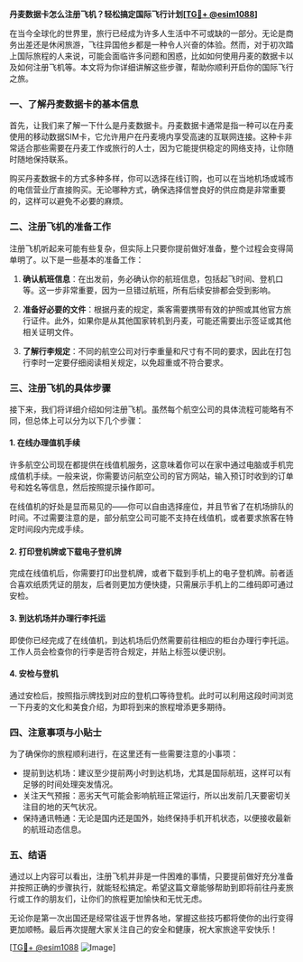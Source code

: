 **丹麦数据卡怎么注册飞机？轻松搞定国际飞行计划[[TG💪+ @esim1088](https://t.me/s/esim1088)]**

在当今全球化的世界里，旅行已经成为许多人生活中不可或缺的一部分。无论是商务出差还是休闲旅游，飞往异国他乡都是一种令人兴奋的体验。然而，对于初次踏上国际旅程的人来说，可能会面临许多问题和困惑，比如如何使用丹麦的数据卡以及如何注册飞机等。本文将为你详细讲解这些步骤，帮助你顺利开启你的国际飞行之旅。

### 一、了解丹麦数据卡的基本信息

首先，让我们来了解一下什么是丹麦数据卡。丹麦数据卡通常是指一种可以在丹麦使用的移动数据SIM卡，它允许用户在丹麦境内享受高速的互联网连接。这种卡非常适合那些需要在丹麦工作或旅行的人士，因为它能提供稳定的网络支持，让你随时随地保持联系。

购买丹麦数据卡的方式多种多样，你可以选择在线订购，也可以在当地机场或城市的电信营业厅直接购买。无论哪种方式，确保选择信誉良好的供应商是非常重要的，这样可以避免不必要的麻烦。

### 二、注册飞机的准备工作

注册飞机听起来可能有些复杂，但实际上只要你提前做好准备，整个过程会变得简单明了。以下是一些基本的准备工作：

1. **确认航班信息**：在出发前，务必确认你的航班信息，包括起飞时间、登机口等。这一步非常重要，因为一旦错过航班，所有后续安排都会受到影响。

2. **准备好必要的文件**：根据丹麦的规定，乘客需要携带有效的护照或其他官方旅行证件。此外，如果你是从其他国家转机到丹麦，可能还需要出示签证或其他相关证明文件。

3. **了解行李规定**：不同的航空公司对行李重量和尺寸有不同的要求，因此在打包行李时一定要仔细阅读相关规定，以免超重或不符合要求。

### 三、注册飞机的具体步骤

接下来，我们将详细介绍如何注册飞机。虽然每个航空公司的具体流程可能略有不同，但总体上可以分为以下几个步骤：

#### 1. 在线办理值机手续

许多航空公司现在都提供在线值机服务，这意味着你可以在家中通过电脑或手机完成值机手续。一般来说，你需要访问航空公司的官方网站，输入预订时收到的订单号和姓名等信息，然后按照提示操作即可。

在线值机的好处是显而易见的——你可以自由选择座位，并且节省了在机场排队的时间。不过需要注意的是，部分航空公司可能不支持在线值机，或者要求旅客在特定时间段内完成手续。

#### 2. 打印登机牌或下载电子登机牌

完成在线值机后，你需要打印出登机牌，或者下载到手机上的电子登机牌。前者适合喜欢纸质凭证的朋友，后者则更加方便快捷，只需展示手机上的二维码即可通过安检。

#### 3. 到达机场并办理行李托运

即使你已经完成了在线值机，到达机场后仍然需要前往相应的柜台办理行李托运。工作人员会检查你的行李是否符合规定，并贴上标签以便识别。

#### 4. 安检与登机

通过安检后，按照指示牌找到对应的登机口等待登机。此时可以利用这段时间浏览一下丹麦的文化和美食介绍，为即将到来的旅程增添更多期待。

### 四、注意事项与小贴士

为了确保你的旅程顺利进行，在这里还有一些需要注意的小事项：

- 提前到达机场：建议至少提前两小时到达机场，尤其是国际航班，这样可以有足够的时间处理突发情况。
- 关注天气预报：恶劣天气可能会影响航班正常运行，所以出发前几天要密切关注目的地的天气状况。
- 保持通讯畅通：无论是国内还是国外，始终保持手机开机状态，以便接收最新的航班动态信息。

### 五、结语

通过以上内容可以看出，注册飞机并非是一件困难的事情，只要提前做好充分准备并按照正确的步骤执行，就能轻松搞定。希望这篇文章能够帮助到即将前往丹麦旅行或工作的朋友们，让你们的旅程更加愉快和无忧无虑。

无论你是第一次出国还是经常往返于世界各地，掌握这些技巧都将使你的出行变得更加顺畅。最后再次提醒大家关注自己的安全和健康，祝大家旅途平安快乐！

[[TG💪+ @esim1088](https://t.me/s/esim1088) ![Image](https://i.postimg.cc/4NQfJmqS/Snipaste-2025-05-13-00-14-12.png)]